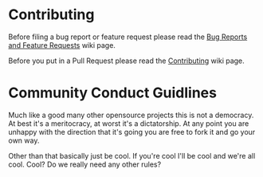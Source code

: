 # Contributing

Before filing a bug report or feature request please read the [Bug Reports and Feature Requests](https://github.com/JasonLG1979/gnome-shell-extensions-mediaplayer/wiki/Bug-Reports-and-Feature-Requests) wiki page.

Before you put in a Pull Request please read the [Contributing](https://github.com/JasonLG1979/gnome-shell-extensions-mediaplayer/wiki/Contributing) wiki page.

# Community Conduct Guidlines

Much like a good many other opensource projects this is not a democracy. At best it's a meritocracy, at worst it's a dictatorship. At any point you are unhappy with the direction that it's going you are free to fork it and go your own way.

Other than that basically just be cool. If you're cool I'll be cool and we're all cool. Cool? Do we really need any other rules? 
